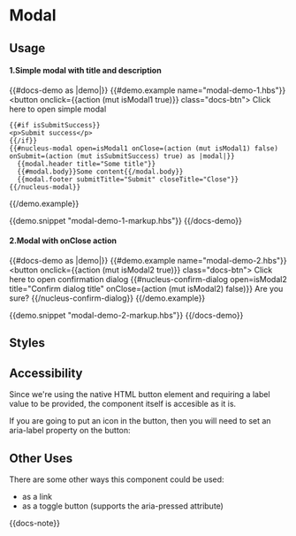 

# Modal

## Usage

#### 1.Simple modal with title and description

{{#docs-demo as |demo|}}
  {{#demo.example name="modal-demo-1.hbs"}}
    <button onclick={{action (mut isModal1 true)}} class="docs-btn">
      Click here to open simple modal
    </button>

    {{#if isSubmitSuccess}}
    <p>Submit success</p>
    {{/if}}
    {{#nucleus-modal open=isModal1 onClose=(action (mut isModal1) false) onSubmit=(action (mut isSubmitSuccess) true) as |modal|}}
      {{modal.header title="Some title"}}
      {{#modal.body}}Some content{{/modal.body}}
      {{modal.footer submitTitle="Submit" closeTitle="Close"}}
    {{/nucleus-modal}}
  {{/demo.example}}

  {{demo.snippet "modal-demo-1-markup.hbs"}}
{{/docs-demo}}

#### 2.Modal with onClose action

{{#docs-demo as |demo|}}
  {{#demo.example name="modal-demo-2.hbs"}}
    <button onclick={{action (mut isModal2 true)}} class="docs-btn">
      Click here to open confirmation dialog
    </button>
    {{#nucleus-confirm-dialog open=isModal2 title="Confirm dialog title" onClose=(action (mut isModal2) false)}}
      Are you sure?
    {{/nucleus-confirm-dialog}}
  {{/demo.example}}

  {{demo.snippet "modal-demo-2-markup.hbs"}}
{{/docs-demo}}

## Styles



## Accessibility

Since we're using the native HTML button element and requiring a label value to be provided, the component itself is accesible as it is.

If you are going to put an icon in the button, then you will need to set an aria-label property on the button:

## Other Uses

There are some other ways this component could be used:

- as a link
- as a toggle button (supports the aria-pressed attribute)

{{docs-note}}
